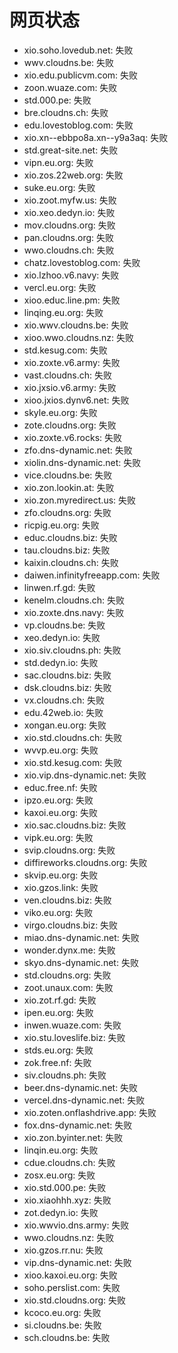 # 网页状态
- xio.soho.lovedub.net: 失败
- wwv.cloudns.be: 失败
- xio.edu.publicvm.com: 失败
- zoon.wuaze.com: 失败
- std.000.pe: 失败
- bre.cloudns.ch: 失败
- edu.lovestoblog.com: 失败
- xio.xn--ebbpo8a.xn--y9a3aq: 失败
- std.great-site.net: 失败
- vipn.eu.org: 失败
- xio.zos.22web.org: 失败
- suke.eu.org: 失败
- xio.zoot.myfw.us: 失败
- xio.xeo.dedyn.io: 失败
- mov.cloudns.org: 失败
- pan.cloudns.org: 失败
- wwo.cloudns.ch: 失败
- chatz.lovestoblog.com: 失败
- xio.lzhoo.v6.navy: 失败
- vercl.eu.org: 失败
- xioo.educ.line.pm: 失败
- linqing.eu.org: 失败
- xio.wwv.cloudns.be: 失败
- xioo.wwo.cloudns.nz: 失败
- std.kesug.com: 失败
- xio.zoxte.v6.army: 失败
- vast.cloudns.ch: 失败
- xio.jxsio.v6.army: 失败
- xioo.jxios.dynv6.net: 失败
- skyle.eu.org: 失败
- zote.cloudns.org: 失败
- xio.zoxte.v6.rocks: 失败
- zfo.dns-dynamic.net: 失败
- xiolin.dns-dynamic.net: 失败
- vice.cloudns.be: 失败
- xio.zon.lookin.at: 失败
- xio.zon.myredirect.us: 失败
- zfo.cloudns.org: 失败
- ricpig.eu.org: 失败
- educ.cloudns.biz: 失败
- tau.cloudns.biz: 失败
- kaixin.cloudns.ch: 失败
- daiwen.infinityfreeapp.com: 失败
- linwen.rf.gd: 失败
- kenelm.cloudns.ch: 失败
- xio.zoxte.dns.navy: 失败
- vp.cloudns.be: 失败
- xeo.dedyn.io: 失败
- xio.siv.cloudns.ph: 失败
- std.dedyn.io: 失败
- sac.cloudns.biz: 失败
- dsk.cloudns.biz: 失败
- vx.cloudns.ch: 失败
- edu.42web.io: 失败
- xongan.eu.org: 失败
- xio.std.cloudns.ch: 失败
- wvvp.eu.org: 失败
- xio.std.kesug.com: 失败
- xio.vip.dns-dynamic.net: 失败
- educ.free.nf: 失败
- ipzo.eu.org: 失败
- kaxoi.eu.org: 失败
- xio.sac.cloudns.biz: 失败
- vipk.eu.org: 失败
- svip.cloudns.org: 失败
- diffireworks.cloudns.org: 失败
- skvip.eu.org: 失败
- xio.gzos.link: 失败
- ven.cloudns.biz: 失败
- viko.eu.org: 失败
- virgo.cloudns.biz: 失败
- miao.dns-dynamic.net: 失败
- wonder.dynx.me: 失败
- skyo.dns-dynamic.net: 失败
- std.cloudns.org: 失败
- zoot.unaux.com: 失败
- xio.zot.rf.gd: 失败
- ipen.eu.org: 失败
- inwen.wuaze.com: 失败
- xio.stu.loveslife.biz: 失败
- stds.eu.org: 失败
- zok.free.nf: 失败
- siv.cloudns.ph: 失败
- beer.dns-dynamic.net: 失败
- vercel.dns-dynamic.net: 失败
- xio.zoten.onflashdrive.app: 失败
- fox.dns-dynamic.net: 失败
- xio.zon.byinter.net: 失败
- linqin.eu.org: 失败
- cdue.cloudns.ch: 失败
- zosx.eu.org: 失败
- xio.std.000.pe: 失败
- xio.xiaohhh.xyz: 失败
- zot.dedyn.io: 失败
- xio.wwvio.dns.army: 失败
- wwo.cloudns.nz: 失败
- xio.gzos.rr.nu: 失败
- vip.dns-dynamic.net: 失败
- xioo.kaxoi.eu.org: 失败
- soho.perslist.com: 失败
- xio.std.cloudns.org: 失败
- kcoco.eu.org: 失败
- si.cloudns.be: 失败
- sch.cloudns.be: 失败
